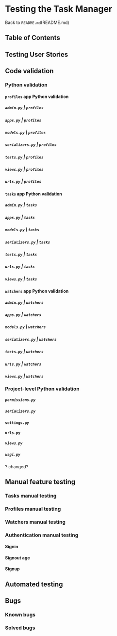 # Testing the Task Manager

Back to  `README.md`(README.md)

## Table of Contents

## Testing User Stories

## Code validation

### Python validation

#### `profiles` app Python validation

##### `admin.py` | `profiles`

##### `apps.py` | `profiles`

##### `models.py` | `profiles`

##### `serializers.py` | `profiles`

##### `tests.py` | `profiles`

##### `views.py` | `profiles`

##### `urls.py` | `profiles`

#### `tasks` app Python validation

##### `admin.py` | `tasks`

##### `apps.py` | `tasks`

##### `models.py` | `tasks`

##### `serializers.py` | `tasks`

##### `tests.py` | `tasks`

##### `urls.py` | `tasks`

##### `views.py` | `tasks`

#### `watchers` app Python validation

##### `admin.py` | `watchers`

##### `apps.py` | `watchers`

##### `models.py` | `watchers`

##### `serializers.py` | `watchers`

##### `tests.py` | `watchers`

##### `urls.py` | `watchers`

##### `views.py` | `watchers`

### Project-level Python validation

##### `permissions.py`

##### `serializers.py`

#### `settings.py`

#### `urls.py`

##### `views.py`

##### `wsgi.py`

? changed?

## Manual feature testing

### Tasks manual testing

### Profiles manual testing

### Watchers manual testing

### Authentication manual testing

#### Signin

#### Signout age

#### Signup

## Automated testing

## Bugs

### Known bugs

### Solved bugs

